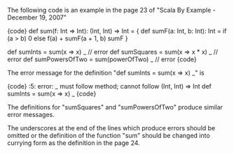 The following code is an example in the page 23 of "Scala By Example - December 19, 2007"


{code}
def sum(f: Int => Int): (Int, Int) => Int = {
	def sumF(a: Int, b: Int): Int =
		if (a > b) 0 else f(a) + sumF(a + 1, b)
	sumF
}

def sumInts = sum(x => x) _ // error
def sumSquares = sum(x => x * x) _ // error
def sumPowersOfTwo = sum(powerOfTwo) _ // error
{code}

The error message for the definition "def sumInts = sum(x => x) _" is

{code}
<console>:5: error: _ must follow method; cannot follow (Int, Int) => Int
       def sumInts = sum(x => x) _
{code}

The definitions for "sumSquares" and "sumPowersOfTwo" produce similar error messages.

The underscores at the end of the lines which produce errors should be omitted or the definition of the function "sum" should be changed into currying form as the definition in the page 24.



